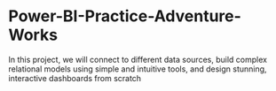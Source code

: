 # Power-BI-Practice-Adventure-Works
In this project, we will connect to different data sources, build complex relational models using simple and intuitive tools, and design stunning, interactive dashboards from scratch 
